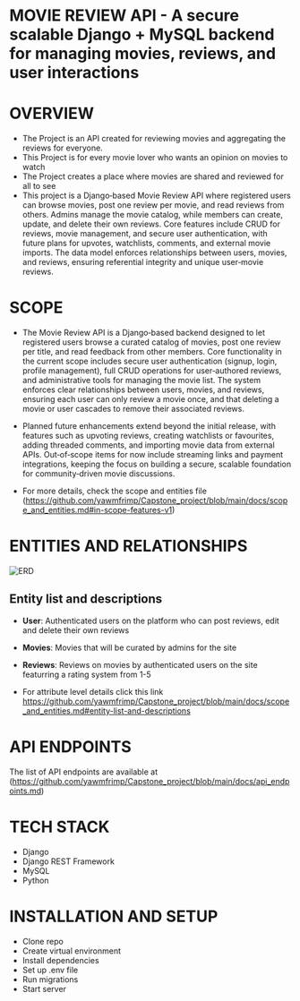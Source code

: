 # MOVIE REVIEW API - A secure scalable Django + MySQL backend for managing movies, reviews, and user interactions

# OVERVIEW
- The Project is an API created for reviewing movies and aggregating the reviews for everyone.
- This Project is for every movie lover who wants an opinion on movies to watch 
- The Project creates a place where movies are shared and reviewed for all to see
- This project is a Django‑based Movie Review API where registered users can browse movies, post one review per movie, and read reviews from others. Admins manage the movie catalog, while members can create, update, and delete their own reviews. Core features include CRUD for reviews, movie management, and secure user authentication, with future plans for upvotes, watchlists, comments, and external movie imports. The data model enforces relationships between users, movies, and reviews, ensuring referential integrity and unique user‑movie reviews.

# SCOPE
- The Movie Review API is a Django‑based backend designed to let registered users browse a curated catalog of movies, post one review per title, and read feedback from other members. Core functionality in the current scope includes secure user authentication (signup, login, profile management), full CRUD operations for user‑authored reviews, and administrative tools for managing the movie list. The system enforces clear relationships between users, movies, and reviews, ensuring each user can only review a movie once, and that deleting a movie or user cascades to remove their associated reviews.

- Planned future enhancements extend beyond the initial release, with features such as upvoting reviews, creating watchlists or favourites, adding threaded comments, and importing movie data from external APIs. Out‑of‑scope items for now include streaming links and payment integrations, keeping the focus on building a secure, scalable foundation for community‑driven movie discussions.

- For more details, check the scope and entities file (https://github.com/yawmfrimp/Capstone_project/blob/main/docs/scope_and_entities.md#in-scope-features-v1)

# ENTITIES AND RELATIONSHIPS
![ERD](https://github.com/user-attachments/assets/24513ee9-f423-415b-9e6d-431827c5bea6)
## Entity list and descriptions
- **User**: Authenticated users on the platform who can post reviews, edit and delete their own reviews

- **Movies**: Movies that will be curated by admins for the site

- **Reviews**: Reviews on movies by authenticated users on the site featurring a rating system from 1-5
- For attribute level details click this link https://github.com/yawmfrimp/Capstone_project/blob/main/docs/scope_and_entities.md#entity-list-and-descriptions

# API ENDPOINTS
The list of API endpoints are available at (https://github.com/yawmfrimp/Capstone_project/blob/main/docs/api_endpoints.md)

# TECH STACK
- Django
- Django REST Framework
- MySQL
- Python

# INSTALLATION AND SETUP
- Clone repo
- Create virtual environment
- Install dependencies
- Set up .env file
- Run migrations
- Start server

